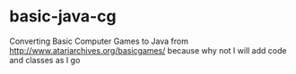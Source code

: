 # basic-java-cg

Converting Basic Computer Games to Java from http://www.atariarchives.org/basicgames/ because why not
I will add code and classes as I go
